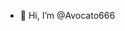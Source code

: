 - 👋 Hi, I’m @Avocato666


<!---
Avocato666/Avocato666 is a ✨ special ✨ repository because its `README.md` (this file) appears on your GitHub profile.
You can click the Preview link to take a look at your changes.
--->
